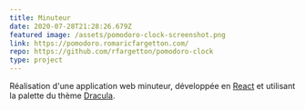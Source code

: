 ```yaml
---
title: Minuteur
date: 2020-07-28T21:28:26.679Z
featured image: /assets/pomodoro-clock-screenshot.png
link: https://pomodoro.romaricfargetton.com/
repo: https://github.com/rfargetton/pomodoro-clock
type: project
---
```

Réalisation d'une application web minuteur, développée en [React](https://fr.reactjs.org/) et utilisant la palette du thème [Dracula](https://draculatheme.com/).